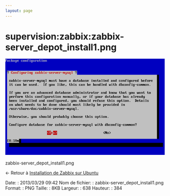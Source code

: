 ```yaml
---
layout: page
---
```


supervision:zabbix:zabbix-server\_depot\_install1.png
=====================================================

[![zabbix-server\_depot\_install1.png](../../../assets/media/supervision/zabbix/zabbix-server_depot_install1.png@cache=&w=638&h=384 "zabbix-server_depot_install1.png")](../../../assets/media/supervision/zabbix/zabbix-server_depot_install1.png@cache= "Afficher le fichier original")

zabbix-server\_depot\_install1.png

← Retour à [Installation de Zabbix sur
Ubuntu](../../../zabbix/zabbix-ubuntu-install.html "zabbix:zabbix-ubuntu-install")

Date:
:   2013/03/29 09:42
Nom de fichier:
:   zabbix-server\_depot\_install1.png
Format:
:   PNG
Taille:
:   8KB
Largeur:
:   638
Hauteur:
:   384


